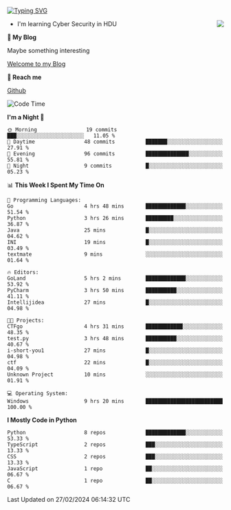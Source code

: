 [![Typing SVG](https://readme-typing-svg.herokuapp.com?font=Fira+Code&pause=1000&random=false&width=450&height=60&lines=Hello+%F0%9F%91%8B%F0%9F%8F%BB;I'm+JBNRZ)](https://git.io/typing-svg)

<a href="#">
  <img align="right" src="https://github-readme-stats.vercel.app/api?username=JBNRZ&show_icons=true&bg_color=15,f2f7fd,E0EAFC" />
</a>

- I'm learning Cyber Security in HDU

 **🌱 My Blog**

Maybe something interesting

[Welcome to my Blog](https://jbnrz.com.cn/)

 **💬 Reach me** 

[Github](https://github.com/JBNRZ)


<!--START_SECTION:waka-->
![Code Time](http://img.shields.io/badge/Code%20Time-342%20hrs%205%20mins-blue)

**I'm a Night 🦉** 

```text
🌞 Morning                19 commits          ███░░░░░░░░░░░░░░░░░░░░░░   11.05 % 
🌆 Daytime                48 commits          ███████░░░░░░░░░░░░░░░░░░   27.91 % 
🌃 Evening                96 commits          ██████████████░░░░░░░░░░░   55.81 % 
🌙 Night                  9 commits           █░░░░░░░░░░░░░░░░░░░░░░░░   05.23 % 
```


📊 **This Week I Spent My Time On** 

```text
💬 Programming Languages: 
Go                       4 hrs 48 mins       █████████████░░░░░░░░░░░░   51.54 % 
Python                   3 hrs 26 mins       █████████░░░░░░░░░░░░░░░░   36.87 % 
Java                     25 mins             █░░░░░░░░░░░░░░░░░░░░░░░░   04.62 % 
INI                      19 mins             █░░░░░░░░░░░░░░░░░░░░░░░░   03.49 % 
textmate                 9 mins              ░░░░░░░░░░░░░░░░░░░░░░░░░   01.64 % 

🔥 Editors: 
GoLand                   5 hrs 2 mins        █████████████░░░░░░░░░░░░   53.92 % 
PyCharm                  3 hrs 50 mins       ██████████░░░░░░░░░░░░░░░   41.11 % 
Intellijidea             27 mins             █░░░░░░░░░░░░░░░░░░░░░░░░   04.98 % 

🐱‍💻 Projects: 
CTFgo                    4 hrs 31 mins       ████████████░░░░░░░░░░░░░   48.35 % 
test.py                  3 hrs 48 mins       ██████████░░░░░░░░░░░░░░░   40.67 % 
i-short-you1             27 mins             █░░░░░░░░░░░░░░░░░░░░░░░░   04.98 % 
ctf                      22 mins             █░░░░░░░░░░░░░░░░░░░░░░░░   04.09 % 
Unknown Project          10 mins             ░░░░░░░░░░░░░░░░░░░░░░░░░   01.91 % 

💻 Operating System: 
Windows                  9 hrs 20 mins       █████████████████████████   100.00 % 
```

**I Mostly Code in Python** 

```text
Python                   8 repos             █████████████░░░░░░░░░░░░   53.33 % 
TypeScript               2 repos             ███░░░░░░░░░░░░░░░░░░░░░░   13.33 % 
CSS                      2 repos             ███░░░░░░░░░░░░░░░░░░░░░░   13.33 % 
JavaScript               1 repo              ██░░░░░░░░░░░░░░░░░░░░░░░   06.67 % 
C                        1 repo              ██░░░░░░░░░░░░░░░░░░░░░░░   06.67 % 
```




 Last Updated on 27/02/2024 06:14:32 UTC
<!--END_SECTION:waka-->
